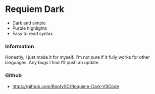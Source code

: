 # Requiem Dark


* Dark and simple
* Purple highlights
* Easy to read syntax

### Information

Honestly, I just made it for myself. I'm not sure if it fully works for other languages. Any bugs I find I'll push an update.

### Github
* https://github.com/BootySC/Requiem-Dark-VSCode
